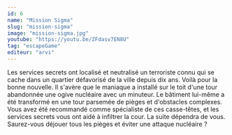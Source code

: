 ```yaml
---
id: 6
name: "Mission Sigma"
slug: "mission-sigma"
image: "mission-sigma.jpg"
youtube: "https://youtu.be/ZFdasv7EN8U"
tag: "escapeGame"
editeur: "arvi"
---
```


Les services secrets ont localisé et neutralisé un terroriste connu qui se cache dans un quartier défavorisé de la ville depuis dix ans. Voilà pour la bonne nouvelle. Il s'avère que le maniaque a installé sur le toit d'une tour abandonnée une ogive nucléaire avec un minuteur. Le bâtiment lui-même a été transformé en une tour parsemée de pièges et d'obstacles complexes. Vous avez été recommandé comme spécialiste de ces casse-têtes, et les services secrets vous ont aidé à infiltrer la cour. La suite dépendra de vous. Saurez-vous déjouer tous les pièges et éviter une attaque nucléaire ?
